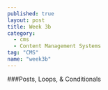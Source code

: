 ```yaml
---
published: true
layout: post
title: Week 3b
category: 
  - cms
  - Content Management Systems
tag: "CMS"
name: "week3b"
---
```


###Posts, Loops, & Conditionals